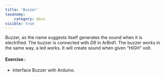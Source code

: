 ```yaml
---
title: 'Buzzer'
taxanomy:
    category: docs
visible: true
---
```

Buzzer, as the name suggests itself generates the sound when it is electrified. The buzzer is connected with *D6* in ArBrd1. The buzzer works in the same way, a led works. It will create sound when given “HIGH” volt.
#### Exercise :
+ Interface Buzzer with Arduino.
